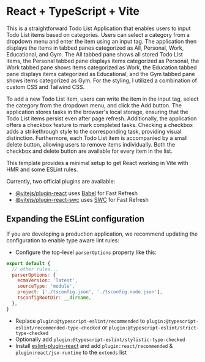 # React + TypeScript + Vite
This is a straightforward Todo List Application that enables users to input Todo List items based on categories. Users can select a category from a dropdown menu and enter the item using an input tag. The application then displays the items in tabbed panes categorized as All, Personal, Work, Educational, and Gym. The All tabbed pane shows all stored Todo List items, the Personal tabbed pane displays items categorized as Personal, the Work tabbed pane shows items categorized as Work, the Education tabbed pane displays items categorized as Educational, and the Gym tabbed pane shows items categorized as Gym. For the styling, I utilized a combination of custom CSS and Tailwind CSS.

To add a new Todo List item, users can write the item in the input tag, select the category from the dropdown menu, and click the Add button. The application stores tasks in the browser's local storage, ensuring that the Todo List items persist even after page refresh. Additionally, the application offers a checkbox feature to mark completed tasks. Checking a checkbox adds a strikethrough style to the corresponding task, providing visual distinction. Furthermore, each Todo List item is accompanied by a small delete button, allowing users to remove items individually. Both the checkbox and delete button are available for every item in the list.






This template provides a minimal setup to get React working in Vite with HMR and some ESLint rules.

Currently, two official plugins are available:

- [@vitejs/plugin-react](https://github.com/vitejs/vite-plugin-react/blob/main/packages/plugin-react/README.md) uses [Babel](https://babeljs.io/) for Fast Refresh
- [@vitejs/plugin-react-swc](https://github.com/vitejs/vite-plugin-react-swc) uses [SWC](https://swc.rs/) for Fast Refresh

## Expanding the ESLint configuration

If you are developing a production application, we recommend updating the configuration to enable type aware lint rules:

- Configure the top-level `parserOptions` property like this:

```js
export default {
  // other rules...
  parserOptions: {
    ecmaVersion: 'latest',
    sourceType: 'module',
    project: ['./tsconfig.json', './tsconfig.node.json'],
    tsconfigRootDir: __dirname,
  },
}
```

- Replace `plugin:@typescript-eslint/recommended` to `plugin:@typescript-eslint/recommended-type-checked` or `plugin:@typescript-eslint/strict-type-checked`
- Optionally add `plugin:@typescript-eslint/stylistic-type-checked`
- Install [eslint-plugin-react](https://github.com/jsx-eslint/eslint-plugin-react) and add `plugin:react/recommended` & `plugin:react/jsx-runtime` to the `extends` list
